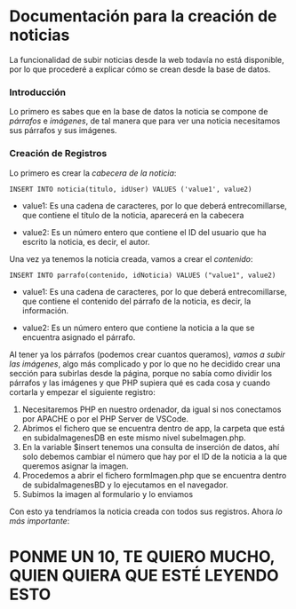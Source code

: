 # Documentación para la creación de noticias

La funcionalidad de subir noticias desde la web todavía no está disponible, por lo que procederé a explicar cómo se crean desde la base de datos.

### Introducción

Lo primero es sabes que en la base de datos la noticia se compone de *párrafos* e *imágenes*, de tal manera que para ver una noticia necesitamos sus párrafos y sus imágenes.

### Creación de Registros

Lo primero es crear la *cabecera de la noticia*:

```
INSERT INTO noticia(titulo, idUser) VALUES ('value1', value2)
```

- value1: Es una cadena de caracteres, por lo que deberá entrecomillarse, que contiene el título de la noticia, aparecerá en la cabecera

- value2: Es un número entero que contiene el ID del usuario que ha escrito la noticia, es decir, el autor.

Una vez ya tenemos la noticia creada, vamos a crear el *contenido*:

```
INSERT INTO parrafo(contenido, idNoticia) VALUES ("value1", value2)
```

- value1: Es una cadena de caracteres, por lo que deberá entrecomillarse, que contiene el contenido del párrafo de la noticia, es decir, la información.

- value2: Es un número entero que contiene la noticia a la que se encuentra asignado el párrafo.

Al tener ya los párrafos (podemos crear cuantos queramos), *vamos a subir las imágenes*, algo más complicado y por lo que no he decidido crear una sección para subirlas desde la página, porque no sabía como dividir los párrafos y las imágenes y que PHP supiera qué es cada cosa y cuando cortarla y empezar el siguiente registro:

1. Necesitaremos PHP en nuestro ordenador, da igual si nos conectamos por APACHE o por el PHP Server de VSCode.
2. Abrimos el fichero que se encuentra dentro de app, la carpeta que está en subidaImagenesDB en este mismo nivel subeImagen.php.
3. En la variable $insert tenemos una consulta de inserción de datos, ahí solo debemos cambiar el número que hay por el ID de la noticia a la que queremos asignar la imagen.
4. Procedemos a abrir el fichero formImagen.php que se encuentra dentro de subidaImagenesBD y lo ejecutamos en el navegador.
5. Subimos la imagen al formulario y lo enviamos

Con esto ya tendríamos la noticia creada con todos sus registros. Ahora *lo más importante*:

# PONME UN 10, TE QUIERO MUCHO, QUIEN QUIERA QUE ESTÉ LEYENDO ESTO